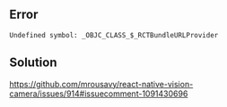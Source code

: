 ## Error

```
Undefined symbol: _OBJC_CLASS_$_RCTBundleURLProvider
```

## Solution

https://github.com/mrousavy/react-native-vision-camera/issues/914#issuecomment-1091430696
